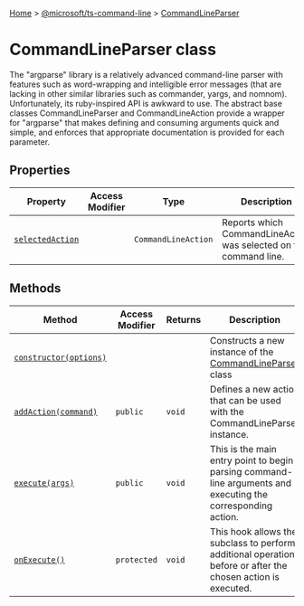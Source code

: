 [Home](./index) &gt; [@microsoft/ts-command-line](ts-command-line.md) &gt; [CommandLineParser](ts-command-line.commandlineparser.md)

# CommandLineParser class

The "argparse" library is a relatively advanced command-line parser with features such as word-wrapping and intelligible error messages (that are lacking in other similar libraries such as commander, yargs, and nomnom). Unfortunately, its ruby-inspired API is awkward to use. The abstract base classes CommandLineParser and CommandLineAction provide a wrapper for "argparse" that makes defining and consuming arguments quick and simple, and enforces that appropriate documentation is provided for each parameter.

## Properties

|  Property | Access Modifier | Type | Description |
|  --- | --- | --- | --- |
|  [`selectedAction`](ts-command-line.commandlineparser.selectedaction.md) |  | `CommandLineAction` | Reports which CommandLineAction was selected on the command line. |

## Methods

|  Method | Access Modifier | Returns | Description |
|  --- | --- | --- | --- |
|  [`constructor(options)`](ts-command-line.commandlineparser.constructor.md) |  |  | Constructs a new instance of the [CommandLineParser](ts-command-line.commandlineparser.md) class |
|  [`addAction(command)`](ts-command-line.commandlineparser.addaction.md) | `public` | `void` | Defines a new action that can be used with the CommandLineParser instance. |
|  [`execute(args)`](ts-command-line.commandlineparser.execute.md) | `public` | `void` | This is the main entry point to begin parsing command-line arguments and executing the corresponding action. |
|  [`onExecute()`](ts-command-line.commandlineparser.onexecute.md) | `protected` | `void` | This hook allows the subclass to perform additional operations before or after the chosen action is executed. |

